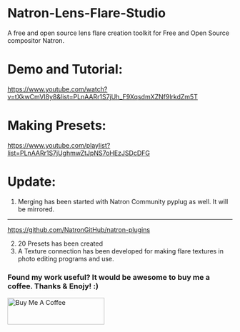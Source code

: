 # Natron-Lens-Flare-Studio
A free and open source lens flare creation toolkit for Free and Open Source compositor Natron.
# Demo and Tutorial:
https://www.youtube.com/watch?v=tXkwCmVI8y8&list=PLnAARr1S7jUh_F9XqsdmXZNf9lrkdZm5T
# Making Presets:
https://www.youtube.com/playlist?list=PLnAARr1S7jUghmwZtJpNS7oHEzJSDcDFG

# Update:
1. Merging has been started with Natron Community pyplug as well. It will be mirrored.
___
https://github.com/NatronGitHub/natron-plugins

2. 20 Presets has been created
3. A Texture connection has been developed for making flare textures in photo editing programs and use.


### Found my work useful? It would be awesome to buy me a coffee. Thanks & Enojy! :)

<a href="https://www.buymeacoffee.com/fahadp" target="_blank"><img src="https://cdn.buymeacoffee.com/buttons/v2/default-yellow.png" alt="Buy Me A Coffee" style="height: 60px !important;width: 217px !important;" ></a>
